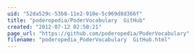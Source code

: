 ```yaml
---
uid: "52da529c-53b8-11e2-910e-5c969d8d366f"
title: "poderopedia/PoderVocabulary  GitHub"
created: "2012-07-12 02:50:21"
page_url: "https://github.com/poderopedia/PoderVocabulary"
filename: "poderopedia_PoderVocabulary  GitHub.html"
---
```

